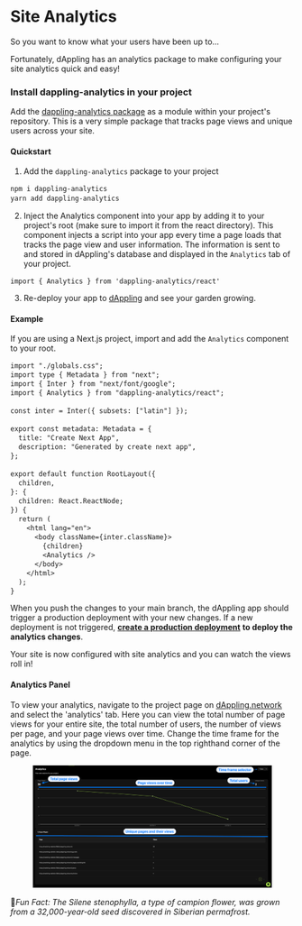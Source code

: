 # Site Analytics

So you want to know what your users have been up to...

Fortunately, dAppling has an analytics package to make configuring your site analytics quick and easy!

### Install dappling-analytics in your project

Add the [dappling-analytics package](https://github.com/alwaysbegrowing/dapplingAnalytics) as a module within your project's repository. This is a very simple package that tracks page views and unique users across your site.

#### Quickstart

1. Add the `dappling-analytics` package to your project

```bash
npm i dappling-analytics
yarn add dappling-analytics
```

2. Inject the Analytics component into your app by adding it to your project's root (make sure to import it from the react directory). This component injects a script into your app every time a page loads that tracks the page view and user information. The information is sent to and stored in dAppling's database and displayed in the `Analytics` tab of your project.

```
import { Analytics } from 'dappling-analytics/react'
```

3. Re-deploy your app to [dAppling](https://dappling.network) and see your garden growing.

#### Example

If you are using a Next.js project, import and add the `Analytics` component to your root.

```typescriptreact
import "./globals.css";
import type { Metadata } from "next";
import { Inter } from "next/font/google";
import { Analytics } from "dappling-analytics/react";

const inter = Inter({ subsets: ["latin"] });

export const metadata: Metadata = {
  title: "Create Next App",
  description: "Generated by create next app",
};

export default function RootLayout({
  children,
}: {
  children: React.ReactNode;
}) {
  return (
    <html lang="en">
      <body className={inter.className}>
        {children}
        <Analytics />
      </body>
    </html>
  );
}
```

When you push the changes to your main branch, the dAppling app should trigger a production deployment with your new changes. If a new deployment is not triggered, [**create a production deployment**](create-deployments.md) **to deploy the analytics changes**.

Your site is now configured with site analytics and you can watch the views roll in!

#### Analytics Panel

To view your analytics, navigate to the project page on [dAppling.network](https://dappling.network) and select the 'analytics' tab. Here you can view the total number of page views for your entire site, the total number of users, the number of views per page, and your page views over time. Change the time frame for the analytics by using the dropdown menu in the top righthand corner of the page.

<figure><img src="../../.gitbook/assets/CleanShot 2023-08-15 at 10.21.54.png" alt=""><figcaption></figcaption></figure>

:cactus:_Fun Fact: The Silene stenophylla, a type of campion flower, was grown from a 32,000-year-old seed discovered in Siberian permafrost._
